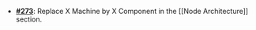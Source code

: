   -  [**#273**](https://github.com/anoma/nspec/pull/273): Replace X Machine by X
     Component in the [[Node Architecture]] section.
